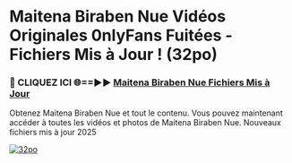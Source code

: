 # Maitena Biraben Nue Vidéos Originales 0nlyFans Fuitées - Fichiers Mis à Jour ! (32po)

<h3>🔴 CLIQUEZ ICI 🌐==►► <a href="https://tinyurl.com/2pmr4ezf" rel="nofollow">Maitena Biraben Nue Fichiers Mis à Jour</a></h3>

Obtenez Maitena Biraben Nue et tout le contenu. Vous pouvez maintenant accéder à toutes les vidéos et photos de Maitena Biraben Nue. Nouveaux fichiers mis à jour 2025

[![32po](https://i.imgur.com/6SNvagu.gif)](https://tinyurl.com/2pmr4ezf)
